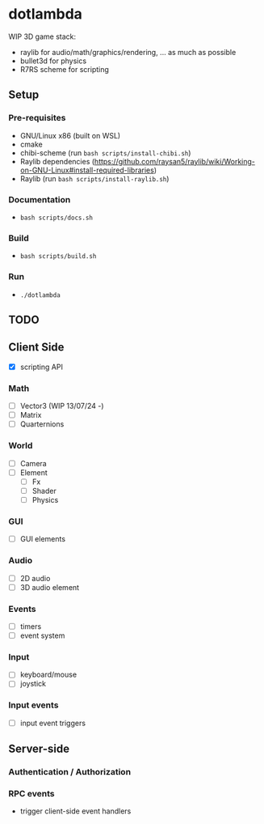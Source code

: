 # dotlambda

WIP 3D game stack:
- raylib for audio/math/graphics/rendering, ... as much as possible
- bullet3d for physics
- R7RS scheme for scripting

## Setup
### Pre-requisites
- GNU/Linux x86 (built on WSL)
- cmake
- chibi-scheme (run `bash scripts/install-chibi.sh`)
- Raylib dependencies (https://github.com/raysan5/raylib/wiki/Working-on-GNU-Linux#install-required-libraries)
- Raylib (run `bash scripts/install-raylib.sh`)

### Documentation
- `bash scripts/docs.sh`

### Build
- `bash scripts/build.sh`

### Run
- `./dotlambda`

## TODO
## Client Side
- [x] scripting API
### Math
- [ ] Vector3 (WIP 13/07/24 -)
- [ ] Matrix
- [ ] Quarternions
### World
- [ ] Camera
- [ ] Element
    - [ ] Fx
    - [ ] Shader
    - [ ] Physics
### GUI
- [ ] GUI elements
### Audio
- [ ] 2D audio
- [ ] 3D audio element
### Events
- [ ] timers
- [ ] event system
### Input
- [ ] keyboard/mouse
- [ ] joystick
### Input events
- [ ] input event triggers

## Server-side
### Authentication / Authorization
### RPC events
- trigger client-side event handlers
